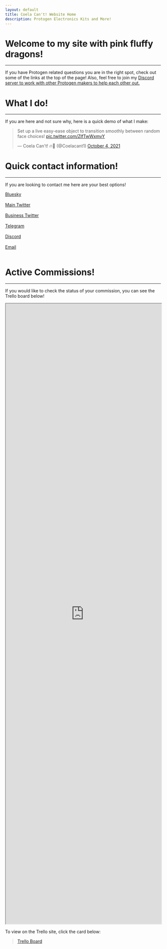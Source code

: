 ```yaml
---
layout: default
title: Coela Can't! Website Home
description: Protogen Electronics Kits and More!
---
```


# Welcome to my site with pink fluffy dragons! <a href="./"><i class="fa fa-solid fa-dragon fa-2x"></i></a>
* * *

If you have Protogen related questions you are in the right spot, check out some of the links at the top of the page! Also, feel free to join my <a href="https://www.discord.gg/YwaWnhJ" title="Discord"><i class="fa fa-brands fa-discord" aria-hidden="true"></i></a> [Discord server to work with other Protogen makers to help each other out.](https://discord.com/invite/YwaWnhJ)

# What I do!
* * *
If you are here and not sure why, here is a quick demo of what I make:
<blockquote class="twitter-tweet"><p lang="en" dir="ltr">Set up a live easy-ease object to transition smoothly between random face choices! <a href="https://t.co/ZlfTwWxmvY">pic.twitter.com/ZlfTwWxmvY</a></p>&mdash; Coela Can&#39;t! 🔥🐲 (@Coelacant1) <a href="https://twitter.com/Coelacant1/status/1444819204641853442?ref_src=twsrc%5Etfw">October 4, 2021</a></blockquote> <script async src="https://platform.twitter.com/widgets.js" charset="utf-8"></script>

# Quick contact information!
* * *

If you are looking to contact me here are your best options!

<a href="https://bsky.app/profile/coelacant1.bsky.social" title="Bluesky"><i class="fa fa-brands fa-bluesky" aria-hidden="true"></i></a>[  Bluesky](https://www.twitter.com/coelacant1)<br><br>
<a href="https://www.twitter.com/coelacant1" title="Twitter"><i class="fa fa-brands fa-twitter" aria-hidden="true"></i></a>[  Main Twitter](https://www.twitter.com/coelacant1)<br><br>
<a href="https://www.twitter.com/CoelaOrders" title="Twitter"><i class="fa fa-brands fa-twitter" aria-hidden="true"></i></a>[  Business Twitter](https://twitter.com/CoelaOrders)<br><br>
<a href="https://www.t.me/coelacant1" title="Telegram"><i class="fa fa-telegram" aria-hidden="true"></i></a>[  Telegram](https://www.t.me/coelacant1)<br><br>
<a href="https://www.discord.gg/YwaWnhJ" title="Discord"><i class="fa fa-brands fa-discord" aria-hidden="true"></i></a>[  Discord](https://www.discord.gg/YwaWnhJ)<br><br>
<a href="mailto:coelacannot@gmail.com" title="Email"><i class="fa fa-envelope" aria-hidden="true"></i></a>[  Email](mailto:coelacannot@gmail.com)<br><br>


# Active Commissions!
* * *

If you would like to check the status of your commission, you can see the Trello board below!

<iframe src="https://trello.com/b/SNLjMpEO.html" style="width: 100%; height: 50vh;" title="Coela Trello"></iframe>

To view on the Trello site, click the card below:
<blockquote class="trello-board-compact">
  <a href="https://trello.com/b/SNLjMpEO">Trello Board</a>
</blockquote>
<script src="https://p.trellocdn.com/embed.min.js"></script>
